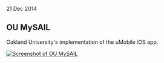 21 Dec 2014

OU MySAIL
---------

Oakland University's implementation of the uMobile iOS app.

[![Screenshot of OU MySAIL][1]][2]

[1]: http://a5.mzstatic.com/us/r30/Purple4/v4/d9/62/13/d96213a7-39c1-057b-cbee-cc156ef7d6bf/screen322x572.jpeg
[2]: https://itunes.apple.com/us/app/ou-mysail-oakland-university/id485691462?mt=8
